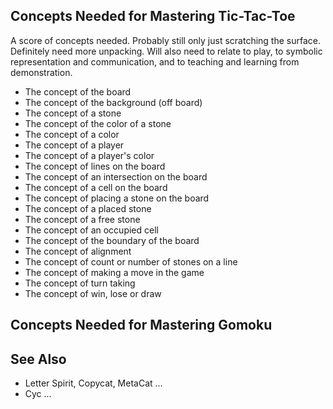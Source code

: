 ## Concepts Needed for Mastering Tic-Tac-Toe

A score of concepts needed. Probably still only just scratching the surface. Definitely need more unpacking. Will also need to relate to play, to symbolic representation and communication, and to teaching and learning from demonstration.

* The concept of the board
* The concept of the background (off board)
* The concept of a stone
* The concept of the color of a stone
* The concept of a color
* The concept of a player
* The concept of a player's color
* The concept of lines on the board
* The concept of an intersection on the board
* The concept of a cell on the board
* The concept of placing a stone on the board
* The concept of a placed stone
* The concept of a free stone
* The concept of an occupied cell
* The concept of the boundary of the board
* The concept of alignment
* The concept of count or number of stones on a line
* The concept of making a move in the game
* The concept of turn taking
* The concept of win, lose or draw

## Concepts Needed for Mastering Gomoku

## See Also 

- Letter Spirit, Copycat, MetaCat ...
- Cyc ...

